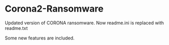 # Corona2-Ransomware
Updated version of CORONA ransomware.
Now readme.ini is replaced with readme.txt

Some new features are included.
